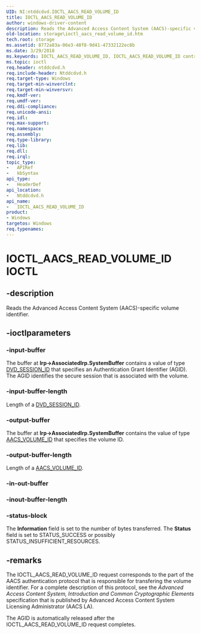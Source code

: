 ```yaml
---
UID: NI:ntddcdvd.IOCTL_AACS_READ_VOLUME_ID
title: IOCTL_AACS_READ_VOLUME_ID
author: windows-driver-content
description: Reads the Advanced Access Content System (AACS)-specific volume identifier.
old-location: storage\ioctl_aacs_read_volume_id.htm
tech.root: storage
ms.assetid: 8772a83a-06e3-48f8-9d41-47332122ec8b
ms.date: 3/29/2018
ms.keywords: IOCTL_AACS_READ_VOLUME_ID, IOCTL_AACS_READ_VOLUME_ID control, IOCTL_AACS_READ_VOLUME_ID control code [Storage Devices], k307_ec201772-11c1-4825-8a71-f00f621a1b04.xml, ntddcdvd/IOCTL_AACS_READ_VOLUME_ID, storage.ioctl_aacs_read_volume_id
ms.topic: ioctl
req.header: ntddcdvd.h
req.include-header: Ntddcdvd.h
req.target-type: Windows
req.target-min-winverclnt: 
req.target-min-winversvr: 
req.kmdf-ver: 
req.umdf-ver: 
req.ddi-compliance: 
req.unicode-ansi: 
req.idl: 
req.max-support: 
req.namespace: 
req.assembly: 
req.type-library: 
req.lib: 
req.dll: 
req.irql: 
topic_type:
-	APIRef
-	kbSyntax
api_type:
-	HeaderDef
api_location:
-	Ntddcdvd.h
api_name:
-	IOCTL_AACS_READ_VOLUME_ID
product:
- Windows
targetos: Windows
req.typenames: 
---
```


# IOCTL_AACS_READ_VOLUME_ID IOCTL


## -description


Reads the Advanced Access Content System (AACS)-specific volume identifier. 


## -ioctlparameters




### -input-buffer

The buffer at <b>Irp-&gt;AssociatedIrp.SystemBuffer</b> contains a value of type <a href="https://msdn.microsoft.com/library/windows/hardware/ff553743">DVD_SESSION_ID</a> that specifies an Authentication Grant Identifier (AGID). The AGID identifies the secure session that is associated with the volume.


### -input-buffer-length

Length of a <a href="https://msdn.microsoft.com/library/windows/hardware/ff553743">DVD_SESSION_ID</a>.


### -output-buffer

The buffer at <b>Irp-&gt;AssociatedIrp.SystemBuffer</b> contains the value of type <a href="https://msdn.microsoft.com/library/windows/hardware/ff550116">AACS_VOLUME_ID</a> that specifies the volume ID. 


### -output-buffer-length

Length of a <a href="https://msdn.microsoft.com/library/windows/hardware/ff550116">AACS_VOLUME_ID</a>.


### -in-out-buffer








### -inout-buffer-length








### -status-block

The <b>Information</b> field is set to the number of bytes transferred. The <b>Status</b> field is set to STATUS_SUCCESS or possibly STATUS_INSUFFICIENT_RESOURCES.


## -remarks



The IOCTL_AACS_READ_VOLUME_ID request corresponds to the part of the AACS authentication protocol that is responsible for transfering the volume identifier. For a complete description of this protocol, see the <i>Advanced Access Content System, Introduction and Common Cryptographic Elements</i> specification that is published by Advanced Access Content System Licensing Administrator (AACS LA). 

The AGID is automatically released after the IOCTL_AACS_READ_VOLUME_ID request completes. 



